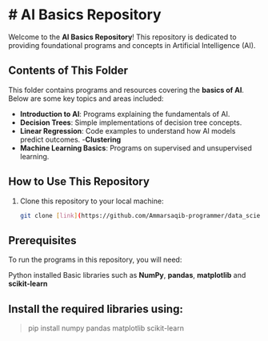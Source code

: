 # # AI Basics Repository

Welcome to the **AI Basics Repository**! This repository is dedicated to providing foundational programs and concepts in Artificial Intelligence (AI).

## Contents of This Folder

This folder contains programs and resources covering the **basics of AI**. Below are some key topics and areas included:

- **Introduction to AI**: Programs explaining the fundamentals of AI.
- **Decision Trees**: Simple implementations of decision tree concepts.
- **Linear Regression**: Code examples to understand how AI models predict outcomes.
  -**Clustering**
- **Machine Learning Basics**: Programs on supervised and unsupervised learning.

## How to Use This Repository

1. Clone this repository to your local machine:
   ```bash
   git clone [link](https://github.com/Ammarsaqib-programmer/data_science)

## Prerequisites
To run the programs in this repository, you will need:

Python  installed
Basic libraries such as **NumPy**, **pandas**, **matplotlib** and **scikit-learn** 
## Install the required libraries using:
 
 > pip install numpy pandas matplotlib scikit-learn
